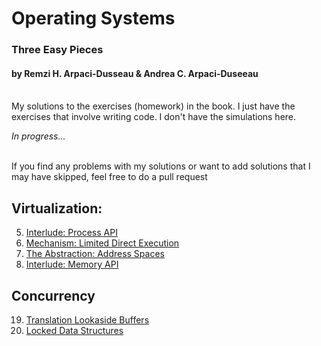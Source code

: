 # Operating Systems
### Three Easy Pieces
#### by Remzi H. Arpaci-Dusseau & Andrea C. Arpaci-Duseeau  
<br>
My solutions to the exercises (homework) in the book. I just have the exercises that involve writing code. I don't have the simulations here.

*In progress...*
<br><br>

If you find any problems with my solutions or want to add solutions that I may have skipped, feel free to do a pull request

## Virtualization: 
5. [Interlude: Process API](https://github.com/breakthatbass/OStep/tree/main/chap5)  
6. [Mechanism: Limited Direct Execution](https://github.com/breakthatbass/OStep/blob/main/chap06/timing.c)  
13. [The Abstraction: Address Spaces](https://github.com/breakthatbass/OStep/tree/main/chap13)
14. [Interlude: Memory API](https://github.com/breakthatbass/OStep/tree/main/chap14)

## Concurrency
19. [Translation Lookaside Buffers](https://github.com/breakthatbass/OStep/blob/main/chap19/tlb.c)
29. [Locked Data Structures](https://github.com/breakthatbass/OStep/tree/main/chap29)
